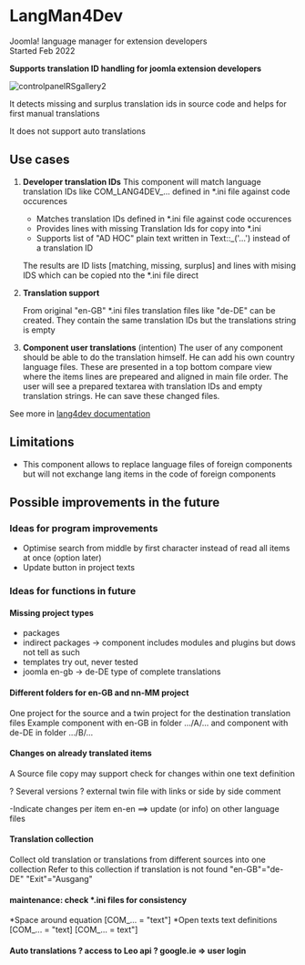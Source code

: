 # LangMan4Dev

Joomla! language manager for extension developers  
Started Feb 2022

**Supports translation ID handling for joomla extension developers**

![controlpanelRSgallery2](https://github.com/ThomasFinnern/J_LangMan4ExtDevProject/blob/main/Documentation/J!4x/controlPanel/ControlPanel.02.png?raw=true)

It detects missing and surplus translation ids in source code and helps for first manual translations

It does not support auto translations 

## Use cases

1) **Developer translation IDs**
This component will match language translation IDs like COM_LANG4DEV_... defined in *.ini file against code occurences

   * Matches translation IDs defined in *.ini file against code occurences
   * Provides lines with missing Translation Ids for copy into *.ini
   * Supports list of "AD HOC" plain text written in Text::_('...') instead of a translation ID 

   The results are ID lists [matching, missing, surplus] and lines with mising IDS which can be copied nto the *.ini file direct

2) **Translation support**

   From original "en-GB" *.ini files translation files like "de-DE" can be created. They contain the same translation IDs but the translations string is empty

3) **Component user translations** (intention)
    The user of any component should be able to do the translation himself. He can add his own country language files. These are presented in a top bottom compare view where the items lines are prepeared and aligned in main file order.
    The user will see a prepared textarea with translation IDs and empty translation strings. He can save these changed files.

See more in [lang4dev documentation](https://github.com/ThomasFinnern/J_LangMan4ExtDevProject/blob/main/Documentation/J!4x/Lang4dev_Documentation_j4x.md)

## Limitations

  * This component allows to replace language files of foreign components but will not exchange lang items in the code of foreign components

## Possible improvements in the future

### Ideas for program improvements

* Optimise search from middle by first character instead of read all items at once (option later)
* Update button in project texts

### Ideas for functions in future

#### Missing project types

* packages
* indirect packages -> component includes modules and plugins but dows not tell as such
* templates try out, never tested
* joomla en-gb -> de-DE type of complete translations

#### Different folders for en-GB and nn-MM project

   One project for the source and a twin project for the destination translation files
   Example component with en-GB in folder .../A/... and component with de-DE in folder .../B/...

#### Changes on already translated items

A Source file copy may support check for changes within one text definition

? Several versions ? external twin file with links or side by side comment

-Indicate changes per item en-en ==> update (or info) on other language files

#### Translation collection

Collect old translation or translations from different sources into one collection
Refer to this collection if translation is not found
   "en-GB"="de-DE"
   "Exit"="Ausgang"

#### maintenance: check *.ini files for consistency

   *Space around equation [COM_... = "text"]
   *Open texts text definitions [COM_... = "text] [COM_... = text"]

#### Auto translations ? access to Leo api ? google.ie => user login


